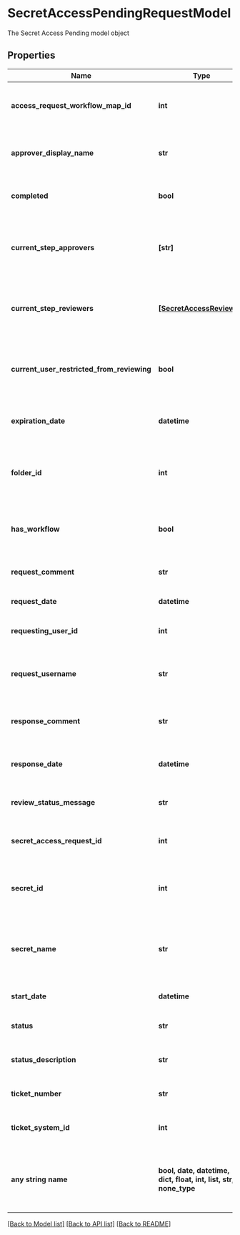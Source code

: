 # SecretAccessPendingRequestModel

The Secret Access Pending model object

## Properties
Name | Type | Description | Notes
------------ | ------------- | ------------- | -------------
**access_request_workflow_map_id** | **int** | The Id of the Access Request Workflow Map. | [optional] 
**approver_display_name** | **str** | The Display Name of the Approver of the request | [optional] 
**completed** | **bool** | Indicating if request has been completed | [optional] 
**current_step_approvers** | **[str]** | The List of approving reviewers for the current approval step. | [optional] 
**current_step_reviewers** | [**[SecretAccessReviewer]**](SecretAccessReviewer.md) | The List of reviewers for the current approval step. | [optional] 
**current_user_restricted_from_reviewing** | **bool** | Indicating if current user is restricted from viewing the request | [optional] 
**expiration_date** | **datetime** | The Expiration Date of the request | [optional] 
**folder_id** | **int** | The Folder Id of the Secret associated to the access request. | [optional] 
**has_workflow** | **bool** | Indicating if request is associated to a Work Flow | [optional] 
**request_comment** | **str** | The Comment of the request. | [optional] 
**request_date** | **datetime** | The Date of the request. | [optional] 
**requesting_user_id** | **int** | The Id of the User requesting access. | [optional] 
**request_username** | **str** | The Username of the User requesting access. | [optional] 
**response_comment** | **str** | The Comment of the response to the request | [optional] 
**response_date** | **datetime** | The Date of the response to the request | [optional] 
**review_status_message** | **str** | The Review Status Message of the request | [optional] 
**secret_access_request_id** | **int** | The Id of the Secret Access Request. | [optional] 
**secret_id** | **int** | The Id of the Secret associated to the access request. | [optional] 
**secret_name** | **str** | The Name of the Secret associated to the access request. | [optional] 
**start_date** | **datetime** | The Start Date of the request. | [optional] 
**status** | **str** | The Status of the request | [optional] 
**status_description** | **str** | The Status Description of the request | [optional] 
**ticket_number** | **str** | The Ticket Number of the request | [optional] 
**ticket_system_id** | **int** | The Ticket System Id of the request | [optional] 
**any string name** | **bool, date, datetime, dict, float, int, list, str, none_type** | any string name can be used but the value must be the correct type | [optional]

[[Back to Model list]](../README.md#documentation-for-models) [[Back to API list]](../README.md#documentation-for-api-endpoints) [[Back to README]](../README.md)


